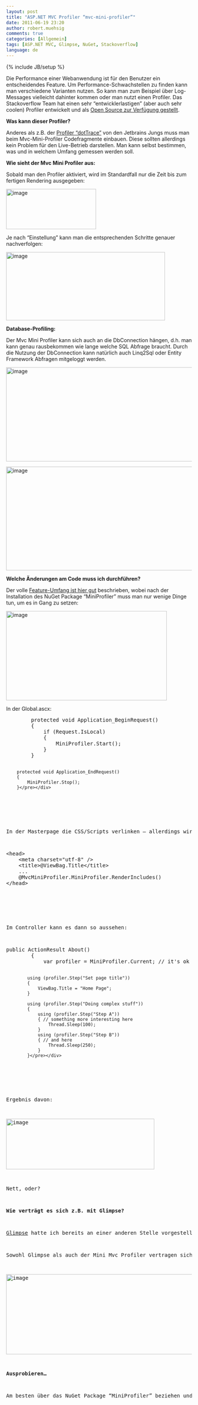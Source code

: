 ```yaml
---
layout: post
title: "ASP.NET MVC Profiler “mvc-mini-profiler”"
date: 2011-06-19 23:20
author: robert.muehsig
comments: true
categories: [Allgemein]
tags: [ASP.NET MVC, Glimpse, NuGet, Stackoverflow]
language: de
---
```

{% include JB/setup %}
<p>Die Performance einer Webanwendung ist für den Benutzer ein entscheidendes Feature. Um Performance-Schwachstellen zu finden kann man verschiedene Varianten nutzen. So kann man zum Beispiel über Log-Messages vielleicht dahinter kommen oder man nutzt einen Profiler. Das Stackoverflow Team hat einen sehr “entwicklerlastigen” (aber auch sehr coolen) Profiler entwickelt und als <a href="http://code.google.com/p/mvc-mini-profiler/">Open Source zur Verfügung gestellt</a>.</p> <p><strong>Was kann dieser Profiler?</strong></p> <p>Anderes als z.B. der <a href="http://www.jetbrains.com/profiler/">Profiler “dotTrace”</a> von den Jetbrains Jungs muss man beim Mvc-Mini-Profiler Codefragmente einbauen. Diese sollten allerdings kein Problem für den Live-Betrieb darstellen. Man kann selbst bestimmen, was und in welchem Umfang gemessen werden soll.</p> <p><strong>Wie sieht der Mvc Mini Profiler aus:</strong></p> <p>Sobald man den Profiler aktiviert, wird im Standardfall nur die Zeit bis zum fertigen Rendering ausgegeben:</p> <p><a href="{{BASE_PATH}}/assets/wp-images/image1278.png"><img style="background-image: none; border-bottom: 0px; border-left: 0px; margin: 0px; padding-left: 0px; padding-right: 0px; display: inline; border-top: 0px; border-right: 0px; padding-top: 0px" title="image" border="0" alt="image" src="{{BASE_PATH}}/assets/wp-images/image_thumb460.png" width="244" height="109"></a></p> <p>Je nach “Einstellung” kann man die entsprechenden Schritte genauer nachverfolgen:</p> <p><a href="{{BASE_PATH}}/assets/wp-images/image1279.png"><img style="background-image: none; border-bottom: 0px; border-left: 0px; padding-left: 0px; padding-right: 0px; display: inline; border-top: 0px; border-right: 0px; padding-top: 0px" title="image" border="0" alt="image" src="{{BASE_PATH}}/assets/wp-images/image_thumb461.png" width="431" height="185"></a></p> <p><strong>Database-Profiling:</strong></p> <p>Der Mvc Mini Profiler kann sich auch an die DbConnection hängen, d.h. man kann genau rausbekommen wie lange welche SQL Abfrage braucht. Durch die Nutzung der DbConnection kann natürlich auch Linq2Sql oder Entity Framework Abfragen mitgeloggt werden.</p> <p><a href="{{BASE_PATH}}/assets/wp-images/image1280.png"><img style="background-image: none; border-bottom: 0px; border-left: 0px; padding-left: 0px; padding-right: 0px; display: inline; border-top: 0px; border-right: 0px; padding-top: 0px" title="image" border="0" alt="image" src="{{BASE_PATH}}/assets/wp-images/image_thumb462.png" width="567" height="255"></a></p> <p><a href="{{BASE_PATH}}/assets/wp-images/image1281.png"><img style="background-image: none; border-bottom: 0px; border-left: 0px; padding-left: 0px; padding-right: 0px; display: inline; border-top: 0px; border-right: 0px; padding-top: 0px" title="image" border="0" alt="image" src="{{BASE_PATH}}/assets/wp-images/image_thumb463.png" width="577" height="281"></a></p> <p><strong>Welche Änderungen am Code muss ich durchführen?</strong></p> <p>Der volle <a href="http://code.google.com/p/mvc-mini-profiler/">Feature-Umfang ist hier gut</a> beschrieben, wobei nach der Installation des NuGet Package “MiniProfiler” muss man nur wenige Dinge tun, um es in Gang zu setzen:</p> <p><a href="{{BASE_PATH}}/assets/wp-images/image1282.png"><img style="background-image: none; border-bottom: 0px; border-left: 0px; padding-left: 0px; padding-right: 0px; display: inline; border-top: 0px; border-right: 0px; padding-top: 0px" title="image" border="0" alt="image" src="{{BASE_PATH}}/assets/wp-images/image_thumb464.png" width="436" height="242"></a></p> <p>In der Global.ascx:</p> <div style="padding-bottom: 0px; margin: 0px; padding-left: 0px; padding-right: 0px; display: inline; float: none; padding-top: 0px" id="scid:812469c5-0cb0-4c63-8c15-c81123a09de7:1d5e098d-1dbc-483a-8bb7-a92259953b25" class="wlWriterEditableSmartContent"><pre name="code" class="c#">        protected void Application_BeginRequest()
        {
            if (Request.IsLocal)
            {
                MiniProfiler.Start();
            }
        }

        protected void Application_EndRequest()
        {
            MiniProfiler.Stop();
        }</pre></div>
<p>&nbsp;</p>
<p>In der Masterpage die CSS/Scripts verlinken – allerdings wird jQuery vorausgesetzt – d.h. jQuery sollte vorher referenziert sein.:</p>
<div style="padding-bottom: 0px; margin: 0px; padding-left: 0px; padding-right: 0px; display: inline; float: none; padding-top: 0px" id="scid:812469c5-0cb0-4c63-8c15-c81123a09de7:b17cac14-8099-40ca-93ec-b434bf65ea12" class="wlWriterEditableSmartContent"><pre name="code" class="c#">&lt;head&gt;
    &lt;meta charset="utf-8" /&gt;
    &lt;title&gt;@ViewBag.Title&lt;/title&gt;
    ...
    @MvcMiniProfiler.MiniProfiler.RenderIncludes()
&lt;/head&gt;</pre></div>
<p>&nbsp;</p>
<p>Im Controller kann es dann so aussehen:</p>
<div style="padding-bottom: 0px; margin: 0px; padding-left: 0px; padding-right: 0px; display: inline; float: none; padding-top: 0px" id="scid:812469c5-0cb0-4c63-8c15-c81123a09de7:beb97ef4-10b5-4436-8fe7-8646073b6ac5" class="wlWriterEditableSmartContent"><pre name="code" class="c#">public ActionResult About()
        {
            var profiler = MiniProfiler.Current; // it's ok if this is null

            using (profiler.Step("Set page title"))
            {
                ViewBag.Title = "Home Page";
            }

            using (profiler.Step("Doing complex stuff"))
            {
                using (profiler.Step("Step A"))
                { // something more interesting here
                    Thread.Sleep(100);
                }
                using (profiler.Step("Step B"))
                { // and here
                    Thread.Sleep(250);
                }
            }</pre></div>
<p>&nbsp;</p>
<p>Ergebnis davon:</p>
<p><a href="{{BASE_PATH}}/assets/wp-images/image1283.png"><img style="background-image: none; border-bottom: 0px; border-left: 0px; padding-left: 0px; padding-right: 0px; display: inline; border-top: 0px; border-right: 0px; padding-top: 0px" title="image" border="0" alt="image" src="{{BASE_PATH}}/assets/wp-images/image_thumb465.png" width="402" height="137"></a></p>
<p>Nett, oder?</p>
<p><strong>Wie verträgt es sich z.B. mit Glimpse?</strong></p>
<p><a href="{{BASE_PATH}}/2011/04/14/glimpse-web-debugging-firebug-fr-die-serverseite/">Glimpse</a> hatte ich bereits an einer anderen Stelle vorgestellt – für die, die es nicht kennen: es ist wie <a href="{{BASE_PATH}}/2011/04/14/glimpse-web-debugging-firebug-fr-die-serverseite/">Firebug für die Serverseite</a>. </p>
<p>Sowohl Glimpse als auch der Mini Mvc Profiler vertragen sich auf den ersten Blick gut – beide Tools in Kombination sind vermutlich sehr elegant um wirklich genau zu wissen, was genau auf dem Server passiert.</p>
<p><a href="{{BASE_PATH}}/assets/wp-images/image1284.png"><img style="background-image: none; border-bottom: 0px; border-left: 0px; padding-left: 0px; padding-right: 0px; display: inline; border-top: 0px; border-right: 0px; padding-top: 0px" title="image" border="0" alt="image" src="{{BASE_PATH}}/assets/wp-images/image_thumb466.png" width="541" height="217"></a></p>
<p><strong>Ausprobieren…</strong></p>
<p>Am besten über das NuGet Package “MiniProfiler” beziehen und loslegen <img style="border-bottom-style: none; border-right-style: none; border-top-style: none; border-left-style: none" class="wlEmoticon wlEmoticon-smile" alt="Smiley" src="{{BASE_PATH}}/assets/wp-images/wlEmoticon-smile.png"></p>
